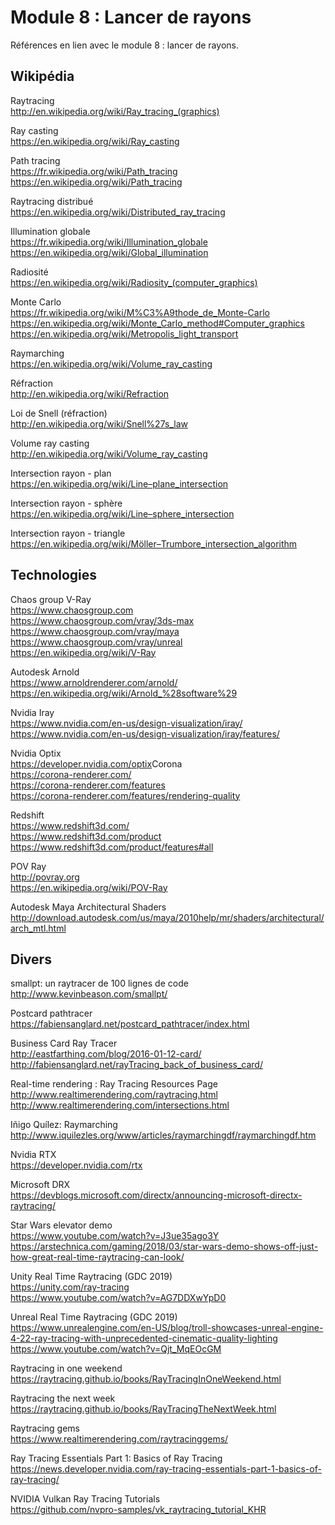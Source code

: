 # Module 8 : Lancer de rayons

Références en lien avec le module 8 : lancer de rayons.

## Wikipédia

Raytracing  
http://en.wikipedia.org/wiki/Ray_tracing_(graphics)

Ray casting  
https://en.wikipedia.org/wiki/Ray_casting

Path tracing  
https://fr.wikipedia.org/wiki/Path_tracing  
https://en.wikipedia.org/wiki/Path_tracing

Raytracing distribué  
https://en.wikipedia.org/wiki/Distributed_ray_tracing

Illumination globale  
https://fr.wikipedia.org/wiki/Illumination_globale  
https://en.wikipedia.org/wiki/Global_illumination​

Radiosité  
https://en.wikipedia.org/wiki/Radiosity_(computer_graphics)​

Monte Carlo  
https://fr.wikipedia.org/wiki/M%C3%A9thode_de_Monte-Carlo  
https://en.wikipedia.org/wiki/Monte_Carlo_method#Computer_graphics  
https://en.wikipedia.org/wiki/Metropolis_light_transport

Raymarching  
https://en.wikipedia.org/wiki/Volume_ray_casting

Réfraction  
http://en.wikipedia.org/wiki/Refraction

Loi de Snell (réfraction)  
http://en.wikipedia.org/wiki/Snell%27s_law

Volume ray casting  
http://en.wikipedia.org/wiki/Volume_ray_casting

Intersection rayon - plan  
https://en.wikipedia.org/wiki/Line–plane_intersection  

Intersection rayon - sphère  
https://en.wikipedia.org/wiki/Line–sphere_intersection  

Intersection rayon - triangle  
https://en.wikipedia.org/wiki/Möller–Trumbore_intersection_algorithm

## Technologies

Chaos group V-Ray  
https://www.chaosgroup.com  
https://www.chaosgroup.com/vray/3ds-max  
https://www.chaosgroup.com/vray/maya  
https://www.chaosgroup.com/vray/unreal  
https://en.wikipedia.org/wiki/V-Ray

Autodesk Arnold  
https://www.arnoldrenderer.com/arnold/  
https://en.wikipedia.org/wiki/Arnold_%28software%29

Nvidia Iray  
https://www.nvidia.com/en-us/design-visualization/iray/  
https://www.nvidia.com/en-us/design-visualization/iray/features/

Nvidia Optix  
https://developer.nvidia.com/optix
​
Corona  
https://corona-renderer.com/  
https://corona-renderer.com/features  
https://corona-renderer.com/features/rendering-quality

Redshift  
https://www.redshift3d.com/  
https://www.redshift3d.com/product  
https://www.redshift3d.com/product/features#all​

POV Ray  
http://povray.org  
https://en.wikipedia.org/wiki/POV-Ray

Autodesk Maya Architectural Shaders  
http://download.autodesk.com/us/maya/2010help/mr/shaders/architectural/arch_mtl.html

## Divers

smallpt: un raytracer de 100 lignes de code  
http://www.kevinbeason.com/smallpt/

Postcard pathtracer  
https://fabiensanglard.net/postcard_pathtracer/index.html

Business Card Ray Tracer  
http://eastfarthing.com/blog/2016-01-12-card/  
http://fabiensanglard.net/rayTracing_back_of_business_card/

Real-time rendering : Ray Tracing Resources Page  
http://www.realtimerendering.com/raytracing.html  
http://www.realtimerendering.com/intersections.html

Iñigo Quílez: Raymarching  
http://www.iquilezles.org/www/articles/raymarchingdf/raymarchingdf.htm

Nvidia RTX  
https://developer.nvidia.com/rtx

Microsoft DRX  
https://devblogs.microsoft.com/directx/announcing-microsoft-directx-raytracing/

Star Wars elevator demo  
https://www.youtube.com/watch?v=J3ue35ago3Y  
https://arstechnica.com/gaming/2018/03/star-wars-demo-shows-off-just-how-great-real-time-raytracing-can-look/

Unity Real Time Raytracing (GDC 2019)  
https://unity.com/ray-tracing  
https://www.youtube.com/watch?v=AG7DDXwYpD0

Unreal Real Time Raytracing (GDC 2019)  
https://www.unrealengine.com/en-US/blog/troll-showcases-unreal-engine-4-22-ray-tracing-with-unprecedented-cinematic-quality-lighting  
https://www.youtube.com/watch?v=Qjt_MqEOcGM

Raytracing in one weekend  
https://raytracing.github.io/books/RayTracingInOneWeekend.html

Raytracing the next week  
https://raytracing.github.io/books/RayTracingTheNextWeek.html

Raytracing gems   
https://www.realtimerendering.com/raytracinggems/

Ray Tracing Essentials Part 1: Basics of Ray Tracing  
https://news.developer.nvidia.com/ray-tracing-essentials-part-1-basics-of-ray-tracing/

NVIDIA Vulkan Ray Tracing Tutorials  
https://github.com/nvpro-samples/vk_raytracing_tutorial_KHR
